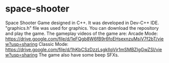 # space-shooter
Space Shooter Game designed in C++. It was developed in Dev-C++ IDE. "graphics.h" file was used for graphics. You can download the repository and play the game. The gameplay videos of the game are:
Arcade Mode: https://drive.google.com/file/d/1eFQgb8W6fB9r6foEHsexnzuMsiV7f2bT/view?usp=sharing
Classic Mode: https://drive.google.com/file/d/1hKbCSzDzzLsgkIlqVjr1mSMBZIgGwZSl/view?usp=sharing
The game also have some beep SFXs.
